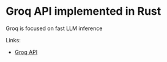 # Groq API implemented in Rust

Groq is focused on fast LLM inference

Links:

- [Groq API](https://www.groq.com)
